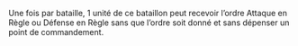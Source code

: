 Une fois par bataille, 1 unité de ce bataillon peut recevoir l’ordre Attaque en Règle ou Défense en Règle sans que l’ordre soit donné et sans dépenser un point de commandement.